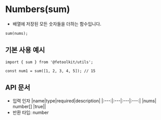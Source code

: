 # Numbers(sum)

- 배열에 저장된 모든 숫자들을 더하는 함수입니다.

```tsx
sum(nums);
```

## 기본 사용 예시

```tsx
import { sum } from '@fetoolkit/utils';

const num1 = sum([1, 2, 3, 4, 5]); // 15
```

## API 문서

- 입력 인자
  |name|type|required|description|
  |:---:|:---|:---|:---:|
  |nums| number[] |true||
- 반환 타입: number
